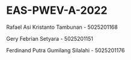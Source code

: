 # EAS-PWEV-A-2022

Rafael Asi Kristanto Tambunan - 5025201168

Gery Febrian Setyara - 5025201151

Ferdinand Putra Gumilang Silalahi - 5025201176
